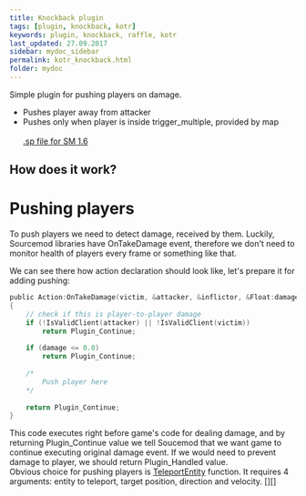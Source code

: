```yaml
---
title: Knockback plugin
tags: [plugin, knockback, kotr]
keywords: plugin, knockback, raffle, kotr
last_updated: 27.09.2017
sidebar: mydoc_sidebar
permalink: kotr_knockback.html
folder: mydoc
---
```


Simple plugin for pushing players on damage.

* Pushes player away from attacker
* Pushes only when player is inside trigger_multiple, provided by map
<br><br>
<a href="https://github.com/DiretideCandy/Blade-Symphony-Plugin-Examples/blob/master/addons/sourcemod/scripting/kotr_knockback.sp">.sp file for SM 1.6</a>

## How does it work?

# Pushing players

To push players we need to detect damage, received by them. Luckily, Sourcemod libraries have OnTakeDamage event, therefore we don't need to monitor health of players every frame or something like that.

We can see there how action declaration should look like, let's prepare it for adding pushing:

```c
public Action:OnTakeDamage(victim, &attacker, &inflictor, &Float:damage, &damagetype)
{
	// check if this is player-to-player damage
	if (!IsValidClient(attacker) || !IsValidClient(victim))
		return Plugin_Continue;
		
	if (damage <= 0.0)
		return Plugin_Continue;
		
	/* 
		Push player here
	*/
		
	return Plugin_Continue;
}
```

This code executes right before game's code for dealing damage, and by returning Plugin_Continue value we tell Soucemod that we want game to continue executing original damage event. If we would need to prevent damage to player, we should return Plugin_Handled value.
<br>
Obvious choice for pushing players is <a href="https://sm.alliedmods.net/api/index.php?fastload=show&id=40&">TeleportEntity</a> function. It requires 4 arguments: entity to teleport, target position, direction and velocity. [][]
